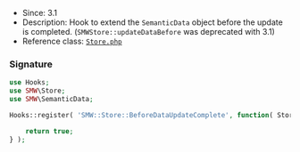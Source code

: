 * Since: 3.1
* Description: Hook to extend the `SemanticData` object before the update is completed. (`SMWStore::updateDataBefore` was deprecated with 3.1)
* Reference class: [`Store.php`][Store.php]

### Signature

```php
use Hooks;
use SMW\Store;
use SMW\SemanticData;

Hooks::register( 'SMW::Store::BeforeDataUpdateComplete', function( Store $store, SemanticData $semanticData ) {

	return true;
} );
```

[Store.php]:https://github.com/SemanticMediaWiki/SemanticMediaWiki/blob/master/src/Store.php